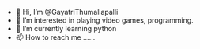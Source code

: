 - 👋 Hi, I’m @GayatriThumallapalli
- 👀 I’m interested in playing video games, programming.
- 🌱 I’m currently learning python
- 📫 How to reach me ......

<!---
GayatriThumallapalli/GayatriThumallapalli is a ✨ special ✨ repository because its `README.md` (this file) appears on your GitHub profile.
You can click the Preview link to take a look at your changes.
--->
